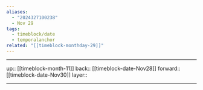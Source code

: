 ```yaml
---
aliases:
  - "2024327100238"
  - Nov 29
tags:
  - timeblock/date
  - temporalanchor
related: "[[timeblock-monthday-29]]"
---
```




***

up:: [[timeblock-month-11]]
back:: [[timeblock-date-Nov28]]
forward:: [[timeblock-date-Nov30]]
layer:: 

***
